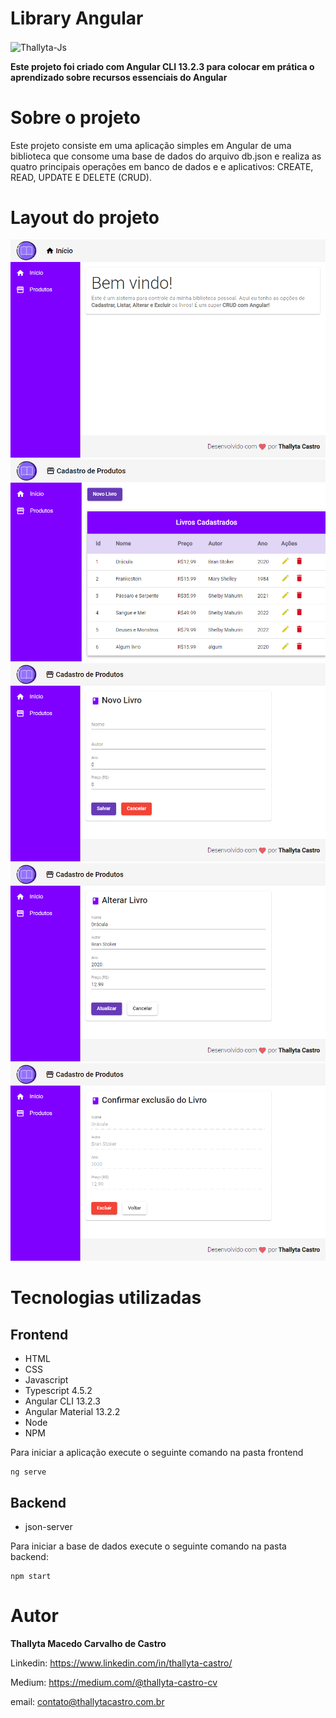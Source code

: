 # Library Angular

<img align="center" alt="Thallyta-Js" height="200" width="300" src="https://cdn.jsdelivr.net/gh/devicons/devicon/icons/angularjs/angularjs-original-wordmark.svg" />

<b> Este projeto foi criado com Angular CLI 13.2.3 para colocar em prática o aprendizado sobre recursos essenciais do Angular </b>

# Sobre o projeto
Este projeto consiste em uma aplicação simples em Angular de uma biblioteca que consome uma base de dados do arquivo db.json e realiza as quatro principais operações em banco de dados e 
e aplicativos: CREATE, READ, UPDATE E DELETE (CRUD). 

# Layout do projeto

![Home](1.png)
![Lista de livros](2.png)
![Cadastro](3.png)
![Alterar](4.png)
![Deletar](5.png)

# Tecnologias utilizadas
## Frontend

* HTML
* CSS 
* Javascript
* Typescript 4.5.2
* Angular CLI 13.2.3
* Angular Material 13.2.2
* Node
* NPM

Para iniciar a aplicação execute o seguinte comando na pasta frontend

```shell script
ng serve
```

## Backend

* json-server

Para iniciar a base de dados execute o seguinte comando na pasta backend: 

```shell script
npm start
```


# Autor
<b>Thallyta Macedo Carvalho de Castro</b>

Linkedin: https://www.linkedin.com/in/thallyta-castro/

Medium: https://medium.com/@thallyta-castro-cv

email: contato@thallytacastro.com.br
